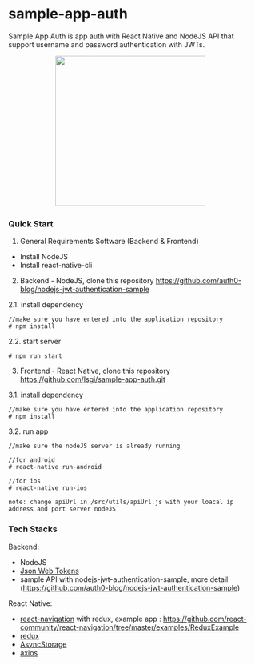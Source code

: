 # sample-app-auth

Sample App Auth is app auth with React Native and NodeJS API that support username and password authentication with JWTs.

<div align="center">
  <img src="https://github.com/Isgi/sample-app-auth/blob/master/demo.mp4?raw=true" width="300">&nbsp;&nbsp;&nbsp;&nbsp;
</div>

### Quick Start

1. General Requirements Software (Backend & Frontend)

- Install NodeJS
- Install react-native-cli

2. Backend - NodeJS, clone this repository https://github.com/auth0-blog/nodejs-jwt-authentication-sample

2.1. install dependency
```
//make sure you have entered into the application repository
# npm install
```

2.2. start server
```
# npm run start
```

3. Frontend - React Native, clone this repository https://github.com/Isgi/sample-app-auth.git

3.1. install dependency
```
//make sure you have entered into the application repository
# npm install
```

3.2. run app
```
//make sure the nodeJS server is already running

//for android
# react-native run-android

//for ios
# react-native run-ios
```

`note: change apiUrl in /src/utils/apiUrl.js with your loacal ip address and port server nodeJS`

### Tech Stacks

Backend:

- NodeJS
- [Json Web Tokens](https://docs.auth0.com/jwt)
- sample API with nodejs-jwt-authentication-sample, more detail (https://github.com/auth0-blog/nodejs-jwt-authentication-sample)

React Native:

- [react-navigation](https://reactnavigation.org/) with redux, example app : https://github.com/react-community/react-navigation/tree/master/examples/ReduxExample
- [redux](https://redux.js.org/)
- [AsyncStorage](https://facebook.github.io/react-native/docs/asyncstorage.html)
- [axios](https://github.com/axios/axios)

